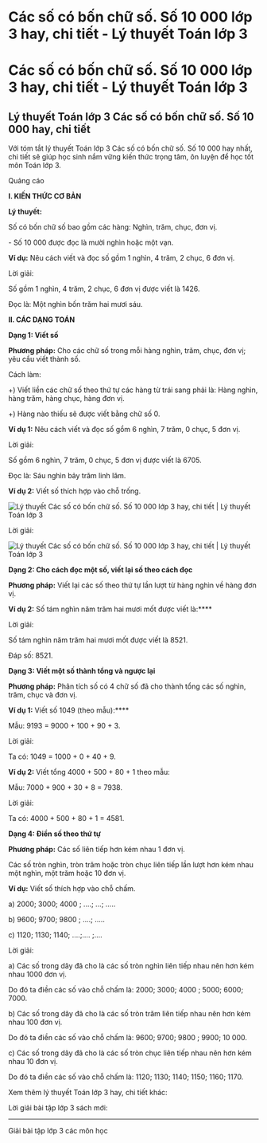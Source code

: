 # Các số có bốn chữ số. Số 10 000 lớp 3 hay, chi tiết - Lý thuyết Toán lớp 3

# Các số có bốn chữ số. Số 10 000 lớp 3 hay, chi tiết - Lý thuyết Toán lớp 3

## Lý thuyết Toán lớp 3 Các số có bốn chữ số. Số 10 000 hay, chi tiết

Với tóm tắt lý thuyết Toán lớp 3 Các số có bốn chữ số. Số 10 000 hay nhất, chi tiết sẽ giúp học sinh nắm vững kiến thức trọng tâm, ôn luyện để học tốt môn Toán lớp 3.

Quảng cáo

**I. KIẾN THỨC CƠ BẢN**

**Lý thuyết:**

Số có bốn chữ số bao gồm các hàng: Nghìn, trăm, chục, đơn vị.

\- Số 10 000 được đọc là mười nghìn hoặc một vạn.

**Ví dụ:** Nêu cách viết và đọc số gồm 1 nghìn, 4 trăm, 2 chục, 6 đơn vị.

Lời giải:

Số gồm 1 nghìn, 4 trăm, 2 chục, 6 đơn vị được viết là 1426.

Đọc là: Một nghìn bốn trăm hai mươi sáu.

**II. CÁC DẠNG TOÁN**

**Dạng 1: Viết số**

**Phương pháp:** Cho các chữ số trong mỗi hàng nghìn, trăm, chục, đơn vị; yêu cầu viết thành số.

Cách làm:

+) Viết liền các chữ số theo thứ tự các hàng từ trái sang phải là: Hàng nghìn, hàng trăm, hàng chục, hàng đơn vị.

+) Hàng nào thiếu sẽ được viết bằng chữ số 0.

**Ví dụ 1:** Nêu cách viết và đọc số gồm 6 nghìn, 7 trăm, 0 chục, 5 đơn vị.

Lời giải:

Số gồm 6 nghìn, 7 trăm, 0 chục, 5 đơn vị được viết là 6705.

Đọc là: Sáu nghìn bảy trăm linh lăm.

**Ví dụ 2:** Viết số thích hợp vào chỗ trống.

![Lý thuyết Các số có bốn chữ số. Số 10 000 lớp 3 hay, chi tiết | Lý thuyết Toán lớp 3](https://vietjack.com/giai-toan-lop-3/images/ly-thuyet-cac-so-co-bon-chu-so-so-10000-91654.png)

Lời giải:

![Lý thuyết Các số có bốn chữ số. Số 10 000 lớp 3 hay, chi tiết | Lý thuyết Toán lớp 3](https://vietjack.com/giai-toan-lop-3/images/ly-thuyet-cac-so-co-bon-chu-so-so-10000-91655.png)

**Dạng 2: Cho cách đọc một số, viết lại số theo cách đọc**

**Phương pháp:** Viết lại các số theo thứ tự lần lượt từ hàng nghìn về hàng đơn vị. 

**Ví dụ 2:** Số tám nghìn năm trăm hai mươi mốt được viết là:****

Lời giải:

Số tám nghìn năm trăm hai mươi mốt được viết là 8521.

Đáp số: 8521.

**Dạng 3: Viết một số thành tổng và ngược lại**

**Phương pháp:** Phân tích số có 4 chữ số đã cho thành tổng các số nghìn, trăm, chục và đơn vị.

**Ví dụ 1:** Viết số 1049 (theo mẫu):****

Mẫu: 9193 = 9000 + 100 + 90 + 3.

Lời giải:

Ta có: 1049 = 1000 + 0 + 40 + 9.

**Ví dụ 2:** Viết tổng 4000 + 500 + 80 + 1 theo mẫu:

Mẫu: 7000 + 900 + 30 + 8 = 7938.

Lời giải:

Ta có: 4000 + 500 + 80 + 1 = 4581.

**Dạng 4: Điền số theo thứ tự**

**Phương pháp:** Các số liên tiếp hơn kém nhau 1 đơn vị.

Các số tròn nghìn, tròn trăm hoặc tròn chục liên tiếp lần lượt hơn kém nhau một nghìn, một trăm hoặc 10 đơn vị.

**Ví dụ:** Viết số thích hợp vào chỗ chấm.

a) 2000; 3000; 4000 ; ….; …; …..

b) 9600; 9700; 9800 ; ….; …..

c) 1120; 1130; 1140; ….;…. ;….

Lời giải:

a) Các số trong dãy đã cho là các số tròn nghìn liên tiếp nhau nên hơn kém nhau 1000 đơn vị.

Do đó ta điền các số vào chỗ chấm là: 2000; 3000; 4000 ; 5000; 6000; 7000.

b) Các số trong dãy đã cho là các số tròn trăm liên tiếp nhau nên hơn kém nhau 100 đơn vị.

Do đó ta điền các số vào chỗ chấm là: 9600; 9700; 9800 ; 9900; 10 000.

c) Các số trong dãy đã cho là các số tròn chục liên tiếp nhau nên hơn kém nhau 10 đơn vị.

Do đó ta điền các số vào chỗ chấm là: 1120; 1130; 1140; 1150; 1160; 1170.

Xem thêm lý thuyết Toán lớp 3 hay, chi tiết khác:

Lời giải bài tập lớp 3 sách mới:

* * *

Giải bài tập lớp 3 các môn học
